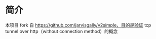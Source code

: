 

# 简介

本项目 fork 自 https://github.com/jarvisgally/v2simple，目的是验证 tcp tunnel over http（without connection method）的概念
